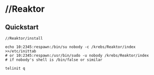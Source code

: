 # //Reaktor

## Quickstart

    //Reaktor/install

    echo 10:2345:respawn:/bin/su nobody -c /krebs/Reaktor/index >>/etc/inittab
    # or 10:2345:respawn:/usr/bin/sudo -u nobody /krebs/Reaktor/index
    # if nobody's shell is /bin/false or similar

    telinit q
